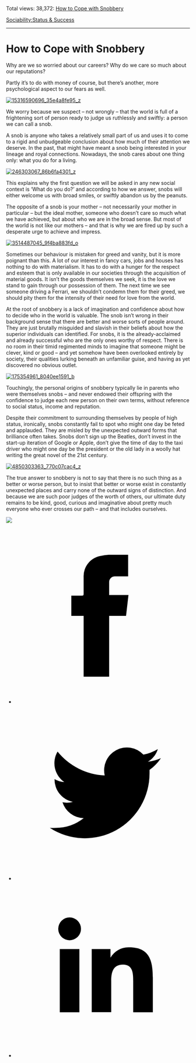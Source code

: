 Total views: 38,372: [How to Cope with Snobbery](https://www.theschooloflife.com/thebookoflife/how-to-cope-with-snobbery/)

[Sociability:](https://www.theschooloflife.com/thebookoflife/category/sociability/)[Status & Success](https://www.theschooloflife.com/thebookoflife/category/work/status-and-success/)

* * *

# How to Cope with Snobbery
<style>
						.alignnone {
  display: block;
  margin-left: auto;
  margin-right: auto;
  align: center:
}

.addtoany_share_save_container {
display:none;
}

.wp-block-image {
		display: block;
  margin-left: auto;
  margin-right: auto;
  width: 50%;
}

.aligncenter {
display: block;
  margin-left: auto;
  margin-right: auto;
  align: center:
}

@media only screen and (max-width: 500px) {
  .wp-block-image {
		display: block;
  margin-left: auto;
  margin-right: auto;
  width: 100%;
} }

h1 {max-width: 600px !important;
}
.s18-single-post .content-area .site-main article .post-cat-header-display + .old-wrapper p {
    font-size: 1.200em
}
						</style>

Why are we so worried about our careers? Why do we care so much about our reputations?

Partly it’s to do with money of course, but there’s another, more psychological aspect to our fears as well.

[![15316590696_35e4a8fe95_z](https://www.theschooloflife.com/thebookoflife/wp-content/uploads/2016/08/15316590696_35e4a8fe95_z.jpg)](http://www.thebookoflife.org/wp-content/uploads/2016/08/15316590696_35e4a8fe95_z.jpg)

We worry because we suspect – not wrongly – that the world is full of a frightening sort of person ready to judge us ruthlessly and swiftly: a person we can call a snob.

A snob is anyone who takes a relatively small part of us and uses it to come to a rigid and unbudgeable conclusion about how much of their attention we deserve. In the past, that might have meant a snob being interested in your lineage and royal connections. Nowadays, the snob cares about one thing only: what you do for a living.

[![246303067_86b6fa4301_z](https://www.theschooloflife.com/thebookoflife/wp-content/uploads/2016/08/246303067_86b6fa4301_z.jpg)](http://www.thebookoflife.org/wp-content/uploads/2016/08/246303067_86b6fa4301_z.jpg)

This explains why the first question we will be asked in any new social context is ‘What do you do?’ and according to how we answer, snobs will either welcome us with broad smiles, or swiftly abandon us by the peanuts.

The opposite of a snob is your mother – not necessarily your mother in particular – but the ideal mother, someone who doesn’t care so much what we have achieved, but about who we are in the broad sense. But most of the world is not like our mothers – and that is why we are fired up by such a desperate urge to achieve and impress.

[![3514487045_9f4ba883fd_o](https://www.theschooloflife.com/thebookoflife/wp-content/uploads/2016/08/3514487045_9f4ba883fd_o.jpg)](http://www.thebookoflife.org/wp-content/uploads/2016/08/3514487045_9f4ba883fd_o.jpg)

Sometimes our behaviour is mistaken for greed and vanity, but it is more poignant than this. A lot of our interest in fancy cars, jobs and houses has nothing to do with materialism. It has to do with a hunger for the respect and esteem that is only available in our societies through the acquisition of material goods. It isn’t the goods themselves we seek, it is the love we stand to gain through our possession of them. The next time we see someone driving a Ferrari, we shouldn’t condemn them for their greed, we should pity them for the intensity of their need for love from the world.

At the root of snobbery is a lack of imagination and confidence about how to decide who in the world is valuable. The snob isn’t wrong in their background sense that there are better and worse sorts of people around. They are just brutally misguided and slavish in their beliefs about how the superior individuals can identified. For snobs, it is the already-acclaimed and already successful who are the only ones worthy of respect. There is no room in their timid regimented minds to imagine that someone might be clever, kind or good – and yet somehow have been overlooked entirely by society, their qualities lurking beneath an unfamiliar guise, and having as yet discovered no obvious outlet.

[![175354961_8040ee1591_b](https://www.theschooloflife.com/thebookoflife/wp-content/uploads/2016/08/175354961_8040ee1591_b.jpg)](http://www.thebookoflife.org/wp-content/uploads/2016/08/175354961_8040ee1591_b.jpg)

Touchingly, the personal origins of snobbery typically lie in parents who were themselves snobs – and never endowed their offspring with the confidence to judge each new person on their own terms, without reference to social status, income and reputation.

Despite their commitment to surrounding themselves by people of high status, ironically, snobs constantly fail to spot who might one day be feted and applauded. They are misled by the unexpected outward forms that brilliance often takes. Snobs don’t sign up the Beatles, don’t invest in the start-up iteration of Google or Apple, don’t give the time of day to the taxi driver who might one day be the president or the old lady in a woolly hat writing the great novel of the 21st century.

[![4850303363_770c07cac4_z](https://www.theschooloflife.com/thebookoflife/wp-content/uploads/2016/08/4850303363_770c07cac4_z.jpg)](http://www.thebookoflife.org/wp-content/uploads/2016/08/4850303363_770c07cac4_z.jpg)

The true answer to snobbery is not to say that there is no such thing as a better or worse person, but to insist that better or worse exist in constantly unexpected places and carry none of the outward signs of distinction. And because we are such poor judges of the worth of others, our ultimate duty remains to be kind, good, curious and imaginative about pretty much everyone who ever crosses our path – and that includes ourselves.

[![](https://img.youtube.com/vi/gaii2uvHkpI/0.jpg)](https://www.youtube.com/embed/gaii2uvHkpI '')
<style>
    .iframe-class { display: block !important; }
</style>

- [<svg xmlns="http://www.w3.org/2000/svg" viewbox="0 0 26 26"><title>Facebook</title>
                    <g>
                        <path d="M8.38,10H9.92c.2,0,.29,0,.29-.28,0-.82,0-1.64,0-2.46a3.05,3.05,0,0,1,2.57-3.15A7.22,7.22,0,0,1,14,3.95c.86,0,1.71,0,2.57,0h.25v3.2h-2A.85.85,0,0,0,14,8c0,.62,0,1.24,0,1.91h2.87L16.51,13H14v9H10.21V13H8.38Z"></path>
                    </g>
                </svg>](http://www.facebook.com/sharer/sharer.php?u=https://www.theschooloflife.com/thebookoflife/how-to-cope-with-snobbery/)
- [<svg xmlns="http://www.w3.org/2000/svg" viewbox="0 0 26 26"><title>Twitter</title>
                    <path d="M21.69,7.9a6.75,6.75,0,0,1-1.94.53,3.39,3.39,0,0,0,1.48-1.87,6.76,6.76,0,0,1-2.14.82,3.38,3.38,0,0,0-5.75,3.08,9.59,9.59,0,0,1-7-3.53,3.38,3.38,0,0,0,1,4.51A3.36,3.36,0,0,1,5.89,11v0A3.38,3.38,0,0,0,8.6,14.37a3.39,3.39,0,0,1-1.53.06,3.38,3.38,0,0,0,3.15,2.35A6.78,6.78,0,0,1,6,18.22a6.87,6.87,0,0,1-.81,0A9.6,9.6,0,0,0,20,10.08q0-.22,0-.44A6.86,6.86,0,0,0,21.69,7.9Z"></path>
                </svg>](http://twitter.com/share?url=https://www.theschooloflife.com/thebookoflife/how-to-cope-with-snobbery/&text=&via=theschooloflife)
- [<svg xmlns="http://www.w3.org/2000/svg" viewbox="0 0 26 26"><title>LinkedIn</title>
<path class="cls-2" d="M6.67,10H9.58v9.36H6.67ZM8.13,5.32A1.69,1.69,0,1,1,6.44,7,1.69,1.69,0,0,1,8.13,5.32"></path><path class="cls-2" d="M11.41,10H14.2v1.28h0A3.06,3.06,0,0,1,17,9.75c2.95,0,3.49,1.94,3.49,4.46v5.14H17.57V14.79c0-1.09,0-2.48-1.51-2.48s-1.75,1.18-1.75,2.4v4.63H11.41Z"></path></svg>](https://www.linkedin.com/shareArticle?mini=true&url=https://www.theschooloflife.com/thebookoflife/how-to-cope-with-snobbery/)
